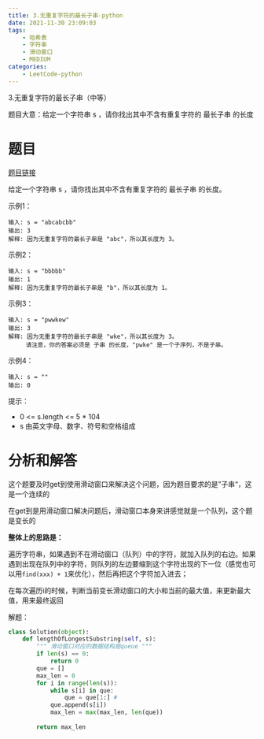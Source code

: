 ```yaml
---
title: 3.无重复字符的最长子串-python
date: 2021-11-30 23:09:03
tags:
    - 哈希表
    - 字符串
    - 滑动窗口
    - MEDIUM
categories:
	- LeetCode-python
---
```


3.无重复字符的最长子串（中等）

题目大意：给定一个字符串 s ，请你找出其中不含有重复字符的 最长子串 的长度

<!--more-->

# 题目

[题目链接](https://leetcode-cn.com/problems/longest-substring-without-repeating-characters/)

给定一个字符串 s ，请你找出其中不含有重复字符的 最长子串 的长度。

示例1：
```
输入: s = "abcabcbb"
输出: 3 
解释: 因为无重复字符的最长子串是 "abc"，所以其长度为 3。
```

示例2：
```
输入: s = "bbbbb"
输出: 1
解释: 因为无重复字符的最长子串是 "b"，所以其长度为 1。
```

示例3：
```
输入: s = "pwwkew"
输出: 3
解释: 因为无重复字符的最长子串是 "wke"，所以其长度为 3。
     请注意，你的答案必须是 子串 的长度，"pwke" 是一个子序列，不是子串。
```

示例4：
```
输入: s = ""
输出: 0
```

提示：

- 0 <= s.length <= 5 * 104
- s 由英文字母、数字、符号和空格组成

# 分析和解答

这个题要及时get到使用滑动窗口来解决这个问题，因为题目要求的是”子串“，这是一个连续的

在get到是用滑动窗口解决问题后，滑动窗口本身来讲感觉就是一个队列，这个题是变长的


**整体上的思路是：**

遍历字符串，如果遇到不在滑动窗口（队列）中的字符，就加入队列的右边。如果遇到出现在队列中的字符，则队列的左边要缩到这个字符出现的下一位（感觉也可以用```find(xxx) + 1```来优化），然后再把这个字符加入进去；

在每次遍历i的时候，判断当前变长滑动窗口的大小和当前的最大值，来更新最大值，用来最终返回

解题：
```python
class Solution(object):
    def lengthOfLongestSubstring(self, s):
        """ 滑动窗口对应的数据结构是queue """
        if len(s) == 0:
            return 0
        que = []
        max_len = 0
        for i in range(len(s)):
            while s[i] in que:
                que = que[1:] # 
            que.append(s[i])
            max_len = max(max_len, len(que))
        
        return max_len
```